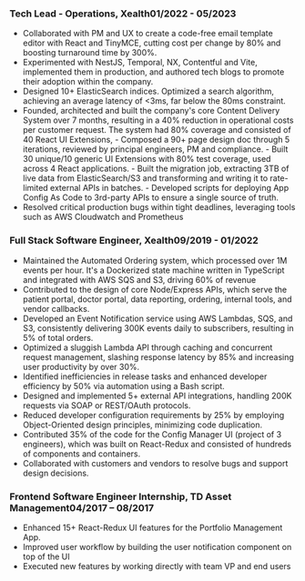 ### <span>Tech Lead - Operations, Xealth</span><span>01/2022 - 05/2023</span>
- Collaborated with PM and UX to create a code-free email template editor with React and TinyMCE, cutting cost per change by 80% and boosting turnaround time by 300%.
- Experimented with NestJS, Temporal, NX, Contentful and Vite, implemented them in production, and authored tech blogs to promote their adoption within the company.
- Designed 10+ ElasticSearch indices. Optimized a search algorithm, achieving an average latency of <3ms, far below the 80ms constraint.
- Founded, architected and built the company's core Content Delivery System over 7 months, resulting in a 40% reduction in operational costs per customer request. The system had 80% coverage and consisted of 40 React UI Extensions, 
      - Composed a 90+ page design doc through 5 iterations, reviewed by principal engineers, PM and compliance.
      - Built 30 unique/10 generic UI Extensions with 80% test coverage, used across 4 React applications.
      - Built the migration job, extracting 3TB of live data from ElasticSearch/S3 and transforming and writing it to rate-limited external APIs in batches.
      - Developed scripts for deploying App Config As Code to 3rd-party APIs to ensure a single source of truth.
- Resolved critical production bugs within tight deadlines, leveraging tools such as AWS Cloudwatch and Prometheus



### <span>Full Stack Software Engineer, Xealth</span><span>09/2019 - 01/2022</span>
- Maintained the Automated Ordering system, which processed over 1M events per hour. It's a Dockerized state machine written in TypeScript and integrated with AWS SQS and S3, driving 60% of revenue
- Contributed to the design of core Node/Express APIs, which serve the patient portal, doctor portal, data reporting, ordering, internal tools, and vendor callbacks.
- Developed an Event Notification service using AWS Lambdas, SQS, and S3, consistently delivering 300K events daily to subscribers, resulting in 5% of total orders.
- Optimized a sluggish Lambda API through caching and concurrent request management, slashing response latency by 85% and increasing user productivity by over 30%.
- Identified inefficiencies in release tasks and enhanced developer efficiency by 50% via automation using a Bash script.
- Designed and implemented 5+ external API integrations, handling 200K requests via SOAP or REST/OAuth protocols.
- Reduced developer configuration requirements by 25% by employing Object-Oriented design principles, minimizing code duplication.
- Contributed 35% of the code for the Config Manager UI (project of 3 engineers), which was built on React-Redux and consisted of hundreds of components and containers.
- Collaborated with customers and vendors to resolve bugs and support design decisions.


### <span>Frontend Software Engineer Internship, TD Asset Management</span><span>04/2017 – 08/2017</span>
- Enhanced 15+ React-Redux UI features for the Portfolio Management App.
- Improved user workflow by building the user notification component on top of the UI 
- Executed new features by working directly with team VP and end users
